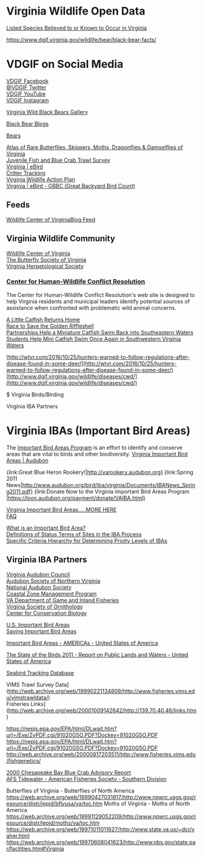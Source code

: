 # Virginia Wildlife Open Data  

[Listed Species Believed to or Known to Occur in Virginia](https://ecos.fws.gov/ecp0/reports/species-listed-by-state-report?state=VA&status=listed)  

https://www.dgif.virginia.gov/wildlife/bear/black-bear-facts/

# VDGIF on Social Media  
[VDGIF Facebook](https://www.facebook.com/VDGIF)  
[@VDGIF Twitter](https://twitter.com/VDGIF)  
[VDGIF YouTube](https://www.youtube.com/user/VDGIF)  
[VDGIF Instagram](https://www.instagram.com/VirginiaWildlife/)  



[Virginia Wild Black Bears Gallery](https://www.flickr.com/photos/lwbrown/sets/72157622358756760)  

[Black Bear Blogs](http://larrywbrown.blogspot.com/)  



[Bears](http://www.dgif.virginia.gov/wildlife/bear/)  
  
[Atlas of Rare Butterflies, Skippers, Moths, Dragonflies & Damselflies of Virginia](http://www.vararespecies.org/)  
[Juvenile Fish and Blue Crab Trawl Survey](http://www.vims.edu/research/departments/fisheries/programs/juvenile_surveys/index.php)  
[Virginia &#124; eBird](http://ebird.org/ebird/subnational1/US-VA?yr=all)  
[Critter Tracking](http://wildlifecenter.org/critter-corner)    
[Virginia Wildlife Action Plan](http://www.bewildvirginia.org/wildlifeplan/)  
[Virginia &#124; eBird - GBBC (Great Backyard Bird Count)](http://ebird.org/ebird/gbbc/subnational1/US-VA?yr=all)

## Feeds
[Wildlife Center of VirginiaBlog Feed](http://wildlifecenter.org/blog.xml)  




## Virginia Wildlife Community  
[Wildlife Center of Virginia](http://wildlifecenter.org/)  
[The Butterfly Society of Virginia](http://www.butterflysocietyofva.org/)  
[Virginia Herpetological Society](http://www.virginiaherpetologicalsociety.com/)  

### [Center for Human-Wildlife Conflict Resolution](http://www.humanwildlife.org/)  
The Center for Human-Wildlife Conflict Resolution's web site is designed to help Virginia residents and municipal leaders identify potential sources of assistance when confronted with problematic wild animal concerns.  


[A Little Catfish Returns Home](https://www.fws.gov/endangered/news/episodes/bu-summer2016/story2/index.html)  
[Race to Save the Golden Riffleshell](https://www.fws.gov/endangered/news/episodes/bu-summer2016/story1/index.html)  
[Partnerships Help a Miniature Catfish Swim Back into Southeastern Waters](https://www.fws.gov/endangered/map/ESA_success_stories/VA/VA_story5/index.html)  
[Students Help Mini Catfish Swim Once Again in Southwestern Virginia Waters](https://www.fws.gov/news/ShowNews.cfm?ref=students-help-mini-catfish-swim-once-again-in-southwestern-virginia-waters-&_ID=35689)  



[http://wtvr.com/2016/10/25/hunters-warned-to-follow-regulations-after-disease-found-in-some-deer/](http://wtvr.com/2016/10/25/hunters-warned-to-follow-regulations-after-disease-found-in-some-deer/)  
[http://www.dgif.virginia.gov/wildlife/diseases/cwd/](http://www.dgif.virginia.gov/wildlife/diseases/cwd/)  





$ Virginia Birds/Birding  


Virginia IBA Partners  


[]()  


# Virginia IBAs (Important Bird Areas)  

The [Important Bird Areas Program](http://web4.audubon.org/bird/iba/index.html) is an effort to identify and conserve areas that are vital to birds and other biodiversity.
[Virginia Important Bird Areas | Audubon](http://www.audubon.org/important-bird-areas/state/virginia)  

{link:Great Blue Heron Rookery!|http://varookery.audubon.org} {link:Spring 2011 News|http://www.audubon.org/bird/iba/virginia/Documents/IBANews_Spring2011.pdf} {link:Donate Now to the Virginia Important Bird Areas Program |https://loon.audubon.org/payment/donate/VAIBA.html}

[Virginia Important Bird Areas.....MORE HERE](http://web4.audubon.org/bird/iba/virginia/index.html)  
[FAQ](http://web4.audubon.org/bird/iba/virginia/VA_FAQ.html)  

[What is an Important Bird Area?](http://web4.audubon.org/bird/iba/iba_intro.html)  
[Definitions of Status Terms of Sites in the IBA Process](http://www.audubon.org/bird/iba/IBA_Status_Terms.html)  
[Specific Criteria Hierarchy for Determining Prioity Levels of IBAs](http://web4.audubon.org/bird/iba/criteria.html)  


## Virginia IBA Partners  
[Virginia Audubon Council](http://www.virginiaauduboncouncil.org/)  
[Audubon Society of Northern Virginia](http://audubonva.org/)  
[National Audubon Society](http://www.audubon.org/)  
[Coastal Zone Management Program](http://www.deq.virginia.gov/coastal)  
[VA Department of Game and Inland Fisheries](http://www.dgif.virginia.gov)  
[Virginia Society of Ornithology](http://www.virginiabirds.net/)  
[Center for Conservation Biology](http://www.ccb-wm.org/)  

[U.S. Important Bird Areas](http://importantbirdareas.blogspot.com/)  
[Saving Important Bird Areas](http://web4.audubon.org/bird/iba/SavingIBAs_intro.html)  

[Important Bird Areas - AMERICAs - United States of America](http://web.archive.org/web/20160314133037/http://www.birdlife.org/datazone/userfiles/file/IBAs/AmCntryPDFs/USA.pdf)  



[The State of the Birds 2011 - Report on Public Lands and Waters - United States of America](http://datazone.birdlife.org/userfiles/file/sowb/countries/USA2011report.pdf)  





[Seabird Tracking Database](http://www.seabirdtracking.org/)  








VIMS Trawl Survey Data](http://web.archive.org/web/19990221134809/http://www.fisheries.vims.edu/vimstrawldata/)  
Fisheries Links](http://web.archive.org/web/20001009142642/http://139.70.40.46/links.htm)  

https://nepis.epa.gov/EPA/html/DLwait.htm?url=/Exe/ZyPDF.cgi/91020G5O.PDF?Dockey=91020G5O.PDF
https://nepis.epa.gov/EPA/html/DLwait.htm?url=/Exe/ZyPDF.cgi/91020G5O.PDF?Dockey=91020G5O.PDF
http://web.archive.org/web/20000817203511/http://www.fisheries.vims.edu/fishgenetics/




[2000 Chesapeake Bay Blue Crab Advisory Report](http://web.archive.org/web/20010803153020/http://139.70.40.46/cbsac/)  
[AFS Tidewater - American Fisheries Society - Southern Division](http://web.archive.org/web/20010604054316/http://www.vims.edu/adv/afs/)  



Butterflies of Virginia - Butterflies of North America	https://web.archive.org/web/19990427031817/http://www.npwrc.usgs.gov/resource/distr/lepid/bflyusa/va/toc.htm
Moths of Virginia - Moths of North America	https://web.archive.org/web/19991129052209/http://www.npwrc.usgs.gov/resource/distr/lepid/moths/va/toc.htm
https://web.archive.org/web/19971011011627/http://www.state.va.us/~dcr/vaher.html
https://web.archive.org/web/19970608041623/http://www.nbs.gov/state.par/facilities.htm#Virginia




